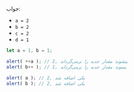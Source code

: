 
جواب:

- `a = 2`
- `b = 2`
- `c = 2`
- `d = 1`

```js run no-beautify
let a = 1, b = 1;

alert( ++a ); // 2, پیشوند مقدار جدید را برمی‌گرداند
alert( b++ ); // 1, پسوند مقدار جدید را برمی‌گرداند

alert( a ); // 2, یکی اضافه شد
alert( b ); // 2, یکی اضافه شد
```

